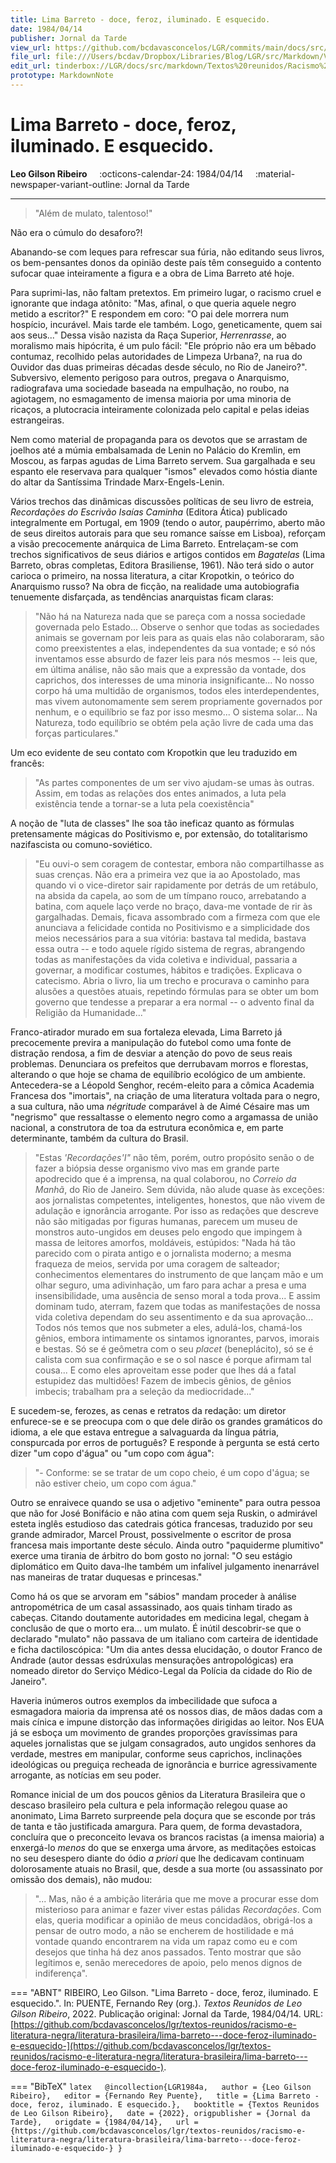 ```yaml
---
title: Lima Barreto - doce, feroz, iluminado. E esquecido.
date: 1984/04/14
publisher: Jornal da Tarde
view_url: https://github.com/bcdavasconcelos/LGR/commits/main/docs/src/markdown/textos-reunidos/racismo-e-literatura-negra/literatura-brasileira/lima-barreto---doce-feroz-iluminado-e-esquecido-.md
file_url: file:///Users/bcdav/Dropbox/Libraries/Blog/LGR/src/Markdown/Vol%201/Literatura%20Brasileira/Lima%20Barreto:%20doce,%20feroz,%20iluminado.%20E%20esquecido..md
edit_url: tinderbox://LGR/docs/src/markdown/Textos%20reunidos/Racismo%20e%20literatura%20negra/Literatura%20Brasileira?view=outline+select=1658628327
prototype: MarkdownNote
---
```


# Lima Barreto - doce, feroz, iluminado. E esquecido.

__Leo Gilson Ribeiro__ &nbsp;&nbsp;&nbsp; :octicons-calendar-24: 1984/04/14 &nbsp;&nbsp;&nbsp; :material-newspaper-variant-outline: Jornal da Tarde  

---

> "Além de mulato, talentoso!"

Não era o cúmulo do desaforo?!

Abanando-se com leques para refrescar sua fúria, não editando seus livros, os bem-pensantes donos da opinião deste país têm conseguido a contento sufocar quae inteiramente a figura e a obra de Lima Barreto até hoje.

Para suprimi-las, não faltam pretextos. Em primeiro lugar, o racismo cruel e ignorante que indaga atônito: "Mas, afinal, o que queria aquele negro metido a escritor?" E respondem em coro: "O pai dele morrera num hospício, incurável. Mais tarde ele também. Logo, geneticamente, quem sai aos seus\..." Dessa visão nazista da Raça Superior, *Herrenrasse*, ao moralismo mais hipócrita, é um pulo fácil: "Ele próprio não era um bêbado contumaz, recolhido pelas autoridades de Limpeza Urbana?, na rua do Ouvidor das duas primeiras décadas desde século, no Rio de Janeiro?". Subversivo, elemento perigoso para outros, pregava o Anarquismo, radiografava uma sociedade baseada na empulhação, no roubo, na agiotagem, no esmagamento de imensa maioria por uma minoria de ricaços, a plutocracia inteiramente colonizada pelo capital e pelas ideias estrangeiras.

Nem como material de propaganda para os devotos que se arrastam de joelhos até a múmia embalsamada de Lenin no Palácio do Kremlin, em Moscou, as farpas agudas de Lima Barreto servem. Sua gargalhada e seu espanto ele reservava para qualquer "ismos" elevados como hóstia diante do altar da Santíssima Trindade Marx-Engels-Lenin.

Vários trechos das dinâmicas discussões políticas de seu livro de estreia, *Recordações do Escrivão Isaías Caminha* (Editora Ática) publicado integralmente em Portugal, em 1909 (tendo o autor, paupérrimo, aberto mão de seus direitos autorais para que seu romance saísse em Lisboa), reforçam a visão precocemente anárquica de Lima Barreto. Entrelaçam-se com trechos significativos de seus diários e artigos contidos em *Bagatelas* (Lima Barreto, obras completas, Editora Brasiliense, 1961). Não terá sido o autor carioca o primeiro, na nossa literatura, a citar Kropotkin, o teórico do Anarquismo russo? Na obra de ficção, na realidade uma autobiografia tenuemente disfarçada, as tendências anarquistas ficam claras:

> "Não há na Natureza nada que se pareça com a nossa sociedade governada pelo Estado\... Observe o senhor que todas as sociedades animais se governam por leis para as quais elas não colaboraram, são como preexistentes a elas, independentes da sua vontade; e só nós inventamos esse absurdo de fazer leis para nós mesmos -- leis que, em última análise, não são mais que a expressão da vontade, dos caprichos, dos interesses de uma minoria insignificante\... No nosso corpo há uma multidão de organismos, todos eles interdependentes, mas vivem autonomamente sem serem propriamente governados por nenhum, e o equilíbrio se faz por isso mesmo\... O sistema solar\... Na Natureza, todo equilíbrio se obtém pela ação livre de cada uma das forças particulares."

Um eco evidente de seu contato com Kropotkin que leu traduzido em francês:

> "As partes componentes de um ser vivo ajudam-se umas às outras. Assim, em todas as relações dos entes animados, a luta pela existência tende a tornar-se a luta pela coexistência"

A noção de "luta de classes" lhe soa tão ineficaz quanto as fórmulas pretensamente mágicas do Positivismo e, por extensão, do totalitarismo nazifascista ou comuno-soviético.

> "Eu ouvi-o sem coragem de contestar, embora não compartilhasse as suas crenças. Não era a primeira vez que ia ao Apostolado, mas quando vi o vice-diretor sair rapidamente por detrás de um retábulo, na absida da capela, ao som de um tímpano rouco, arrebatando a batina, com aquele laço verde no braço, dava-me vontade de rir às gargalhadas. Demais, ficava assombrado com a firmeza com que ele anunciava a felicidade contida no Positivismo e a simplicidade dos meios necessários para a sua vitória: bastava tal medida, bastava essa outra -- e todo aquele rígido sistema de regras, abrangendo todas as manifestações da vida coletiva e individual, passaria a governar, a modificar costumes, hábitos e tradições. Explicava o catecismo. Abria o livro, lia um trecho e procurava o caminho para alusões a questões atuais, repetindo fórmulas para se obter um bom governo que tendesse a preparar a era normal -- o advento final da Religião da Humanidade\..."

Franco-atirador murado em sua fortaleza elevada, Lima Barreto já precocemente previra a manipulação do futebol como uma fonte de distração rendosa, a fim de desviar a atenção do povo de seus reais problemas. Denunciara os prefeitos que derrubavam morros e florestas, alterando o que hoje se chama de equilíbrio ecológico de um ambiente. Antecedera-se a Léopold Senghor, recém-eleito para a cômica Academia Francesa dos "imortais", na criação de uma literatura voltada para o negro, a sua cultura, não uma *négritude* comparável à de Aimé Césaire mas um "negrismo" que ressaltasse o elemento negro como a argamassa de união nacional, a construtora de toa da estrutura econômica e, em parte determinante, também da cultura do Brasil.

> "Estas *'Recordações'I"* não têm, porém, outro propósito senão o de fazer a biópsia desse organismo vivo mas em grande parte apodrecido que é a imprensa, na qual colaborou, no *Correio da Manhã*, do Rio de Janeiro. Sem dúvida, não alude quase às exceções: aos jornalistas competentes, inteligentes, honestos, que não vivem de adulação e ignorância arrogante. Por isso as redações que descreve não são mitigadas por figuras humanas, parecem um museu de monstros auto-ungidos em deuses pelo engodo que impingem à massa de leitores amorfos, moldáveis, estúpidos:
> "Nada há tão parecido com o pirata antigo e o jornalista moderno; a mesma fraqueza de meios, servida por uma coragem de salteador; conhecimentos elementares do instrumento de que lançam mão e um olhar seguro, uma adivinhação, um faro para achar a presa e uma insensibilidade, uma ausência de senso moral a toda prova\... E assim dominam tudo, aterram, fazem que todas as manifestações de nossa vida coletiva dependam do seu assentimento e da sua aprovação\... Todos nós temos que nos submeter a eles, adulá-los, chamá-los gênios, embora intimamente os sintamos ignorantes, parvos, imorais e bestas. Só se é geômetra com o seu *placet* (beneplácito), só se é calista com sua confirmação e se o sol nasce é porque afirmam tal cousa\... E como eles aproveitam esse poder que lhes dá a fatal estupidez das multidões! Fazem de imbecis gênios, de gênios imbecis; trabalham pra a seleção da mediocridade\..."

E sucedem-se, ferozes, as cenas e retratos da redação: um diretor enfurece-se e se preocupa com o que dele dirão os grandes gramáticos do idioma, a ele que estava entregue a salvaguarda da língua pátria, conspurcada por erros de português? E responde à pergunta se está certo dizer "um copo d'água" ou "um copo com água":

> "- Conforme: se se tratar de um copo cheio, é um copo d'água; se não estiver cheio, um copo com água."

Outro se enraivece quando se usa o adjetivo "eminente" para outra pessoa que não for José Bonifácio e não atina com quem seja Ruskin, o admirável esteta inglês estudioso das catedrais gótica francesas, traduzido por seu grande admirador, Marcel Proust, possivelmente o escritor de prosa francesa mais importante deste século. Ainda outro "paquiderme plumitivo" exerce uma tirania de árbitro do bom gosto no jornal: "O seu estágio diplomático em Quito dava-lhe também um infalível julgamento inenarrável nas maneiras de tratar duquesas e princesas."

Como há os que se arvoram em "sábios" mandam proceder à análise antropométrica de um casal assassinado, aos quais tinham tirado as cabeças. Citando doutamente autoridades em medicina legal, chegam à conclusão de que o morto era\... um mulato. É inútil descobrir-se que o declarado "mulato" não passava de um italiano com carteira de identidade e ficha dactiloscópica: "Um dia antes dessa elucidação, o doutor Franco de Andrade (autor dessas esdrúxulas mensurações antropológicas) era nomeado diretor do Serviço Médico-Legal da Polícia da cidade do Rio de Janeiro".

Haveria inúmeros outros exemplos da imbecilidade que sufoca a esmagadora maioria da imprensa até os nossos dias, de mãos dadas com a mais cínica e impune distorção das informações dirigidas ao leitor. Nos EUA já se esboça um movimento de grandes proporções gravíssimas para aqueles jornalistas que se julgam consagrados, auto ungidos senhores da verdade, mestres em manipular, conforme seus caprichos, inclinações ideológicas ou preguiça recheada de ignorância e burrice agressivamente arrogante, as notícias em seu poder.

Romance inicial de um dos poucos gênios da Literatura Brasileira que o descaso brasileiro pela cultura e pela informação relegou quase ao anonimato, Lima Barreto surpreende pela doçura que se esconde por trás de tanta e tão justificada amargura. Para quem, de forma devastadora, concluíra que o preconceito levava os brancos racistas (a imensa maioria) a enxergá-lo *menos* do que se enxerga uma árvore, as meditações estoicas no seu desespero diante do ódio *a priori* que lhe dedicavam continuam dolorosamente atuais no Brasil, que, desde a sua morte (ou assassinato por omissão dos demais), não mudou:

> "\... Mas, não é a ambição literária que me move a procurar esse dom misterioso para animar e fazer viver estas pálidas *Recordações*. Com elas, queria modificar a opinião de meus concidadãos, obrigá-los a pensar de outro modo, a não se encherem de hostilidade e má vontade quando encontrarem na vida um rapaz como eu e com desejos que tinha há dez anos passados. Tento mostrar que são legítimos e, senão merecedores de apoio, pelo menos dignos de indiferença".  




=== "ABNT"
    RIBEIRO, Leo Gilson. "Lima Barreto - doce, feroz, iluminado. E esquecido.". In: PUENTE, Fernando Rey (org.). _Textos Reunidos de Leo Gilson Ribeiro_, 2022. Publicação original: Jornal da Tarde, 1984/04/14.  URL: [https://github.com/bcdavasconcelos/lgr/textos-reunidos/racismo-e-literatura-negra/literatura-brasileira/lima-barreto---doce-feroz-iluminado-e-esquecido-](https://github.com/bcdavasconcelos/lgr/textos-reunidos/racismo-e-literatura-negra/literatura-brasileira/lima-barreto---doce-feroz-iluminado-e-esquecido-).  

=== "BibTeX"
    ```latex  
    @incollection{LGR1984a,  
    author = {Leo Gilson Ribeiro},  
    editor = {Fernando Rey Puente},  
    title = {Lima Barreto - doce, feroz, iluminado. E esquecido.},  
    booktitle = {Textos Reunidos de Leo Gilson Ribeiro},  
    date = {2022},
    origpublisher = {Jornal da Tarde},  
    origdate = {1984/04/14},  
    url = {https://github.com/bcdavasconcelos/lgr/textos-reunidos/racismo-e-literatura-negra/literatura-brasileira/lima-barreto---doce-feroz-iluminado-e-esquecido-}
    }
    ```

